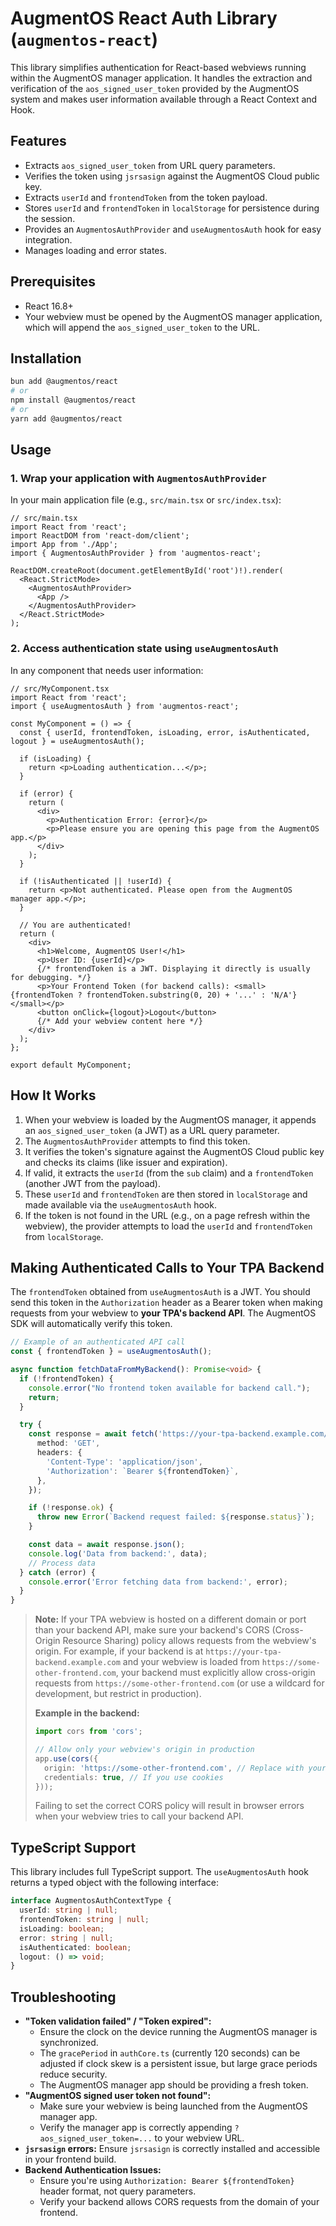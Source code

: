 # AugmentOS React Auth Library (`augmentos-react`)

This library simplifies authentication for React-based webviews running within the AugmentOS manager application. It handles the extraction and verification of the `aos_signed_user_token` provided by the AugmentOS system and makes user information available through a React Context and Hook.

## Features

-   Extracts `aos_signed_user_token` from URL query parameters.
-   Verifies the token using `jsrsasign` against the AugmentOS Cloud public key.
-   Extracts `userId` and `frontendToken` from the token payload.
-   Stores `userId` and `frontendToken` in `localStorage` for persistence during the session.
-   Provides an `AugmentosAuthProvider` and `useAugmentosAuth` hook for easy integration.
-   Manages loading and error states.

## Prerequisites

-   React 16.8+
-   Your webview must be opened by the AugmentOS manager application, which will append the `aos_signed_user_token` to the URL.

## Installation

```bash
bun add @augmentos/react
# or
npm install @augmentos/react
# or
yarn add @augmentos/react
```

## Usage

### 1. Wrap your application with `AugmentosAuthProvider`

In your main application file (e.g., `src/main.tsx` or `src/index.tsx`):

```tsx
// src/main.tsx
import React from 'react';
import ReactDOM from 'react-dom/client';
import App from './App';
import { AugmentosAuthProvider } from 'augmentos-react';

ReactDOM.createRoot(document.getElementById('root')!).render(
  <React.StrictMode>
    <AugmentosAuthProvider>
      <App />
    </AugmentosAuthProvider>
  </React.StrictMode>
);
```

### 2. Access authentication state using `useAugmentosAuth`

In any component that needs user information:

```tsx
// src/MyComponent.tsx
import React from 'react';
import { useAugmentosAuth } from 'augmentos-react';

const MyComponent = () => {
  const { userId, frontendToken, isLoading, error, isAuthenticated, logout } = useAugmentosAuth();

  if (isLoading) {
    return <p>Loading authentication...</p>;
  }

  if (error) {
    return (
      <div>
        <p>Authentication Error: {error}</p>
        <p>Please ensure you are opening this page from the AugmentOS app.</p>
      </div>
    );
  }

  if (!isAuthenticated || !userId) {
    return <p>Not authenticated. Please open from the AugmentOS manager app.</p>;
  }

  // You are authenticated!
  return (
    <div>
      <h1>Welcome, AugmentOS User!</h1>
      <p>User ID: {userId}</p>
      {/* frontendToken is a JWT. Displaying it directly is usually for debugging. */}
      <p>Your Frontend Token (for backend calls): <small>{frontendToken ? frontendToken.substring(0, 20) + '...' : 'N/A'}</small></p>
      <button onClick={logout}>Logout</button>
      {/* Add your webview content here */}
    </div>
  );
};

export default MyComponent;
```

## How It Works

1.  When your webview is loaded by the AugmentOS manager, it appends an `aos_signed_user_token` (a JWT) as a URL query parameter.
2.  The `AugmentosAuthProvider` attempts to find this token.
3.  It verifies the token's signature against the AugmentOS Cloud public key and checks its claims (like issuer and expiration).
4.  If valid, it extracts the `userId` (from the `sub` claim) and a `frontendToken` (another JWT from the payload).
5.  These `userId` and `frontendToken` are then stored in `localStorage` and made available via the `useAugmentosAuth` hook.
6.  If the token is not found in the URL (e.g., on a page refresh within the webview), the provider attempts to load the `userId` and `frontendToken` from `localStorage`.

## Making Authenticated Calls to Your TPA Backend

The `frontendToken` obtained from `useAugmentosAuth` is a JWT. You should send this token in the `Authorization` header as a Bearer token when making requests from your webview to **your TPA's backend API**.  The AugmentOS SDK will automatically verify this token.

```typescript
// Example of an authenticated API call
const { frontendToken } = useAugmentosAuth();

async function fetchDataFromMyBackend(): Promise<void> {
  if (!frontendToken) {
    console.error("No frontend token available for backend call.");
    return;
  }

  try {
    const response = await fetch('https://your-tpa-backend.example.com/api/data', {
      method: 'GET',
      headers: {
        'Content-Type': 'application/json',
        'Authorization': `Bearer ${frontendToken}`,
      },
    });

    if (!response.ok) {
      throw new Error(`Backend request failed: ${response.status}`);
    }

    const data = await response.json();
    console.log('Data from backend:', data);
    // Process data
  } catch (error) {
    console.error('Error fetching data from backend:', error);
  }
}
```

> **Note:**
> If your TPA webview is hosted on a different domain or port than your backend API, make sure your backend's CORS (Cross-Origin Resource Sharing) policy allows requests from the webview's origin.
> For example, if your backend is at `https://your-tpa-backend.example.com` and your webview is loaded from `https://some-other-frontend.com`, your backend must explicitly allow cross-origin requests from `https://some-other-frontend.com` (or use a wildcard for development, but restrict in production).
>
> **Example in the backend:**
> ```typescript
> import cors from 'cors';
>
> // Allow only your webview's origin in production
> app.use(cors({
>   origin: 'https://some-other-frontend.com', // Replace with your actual webview origin
>   credentials: true, // If you use cookies
> }));
> ```
>
> Failing to set the correct CORS policy will result in browser errors when your webview tries to call your backend API.


## TypeScript Support

This library includes full TypeScript support. The `useAugmentosAuth` hook returns a typed object with the following interface:

```typescript
interface AugmentosAuthContextType {
  userId: string | null;
  frontendToken: string | null;
  isLoading: boolean;
  error: string | null;
  isAuthenticated: boolean;
  logout: () => void;
}
```

## Troubleshooting

*   **"Token validation failed" / "Token expired":**
    *   Ensure the clock on the device running the AugmentOS manager is synchronized.
    *   The `gracePeriod` in `authCore.ts` (currently 120 seconds) can be adjusted if clock skew is a persistent issue, but large grace periods reduce security.
    *   The AugmentOS manager app should be providing a fresh token.
*   **"AugmentOS signed user token not found":**
    *   Make sure your webview is being launched from the AugmentOS manager app.
    *   Verify the manager app is correctly appending `?aos_signed_user_token=...` to your webview URL.
*   **`jsrsasign` errors:** Ensure `jsrsasign` is correctly installed and accessible in your frontend build.
*   **Backend Authentication Issues:**
    *   Ensure you're using `Authorization: Bearer ${frontendToken}` header format, not query parameters.
    *   Verify your backend allows CORS requests from the domain of your frontend.
